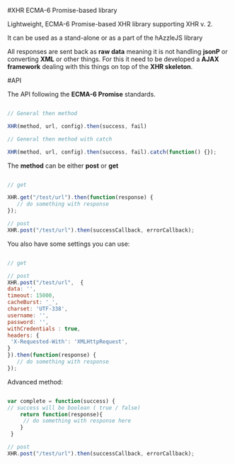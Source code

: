 #XHR ECMA-6 Promise-based library

 Lightweight, ECMA-6 Promise-based XHR library supporting XHR v. 2. 
 
 It can be used as a stand-alone or as a part of the hAzzleJS library
 
 All responses are sent back as **raw data** meaning it is not handling **jsonP** or converting **XML** or other 
 things. For this it need to be developed a **AJAX framework** dealing with this things on top of the **XHR skeleton**.
 
#API
 
 The API following the **ECMA-6 Promise** standards.
 
 ```javascript
 
 // General then method
 
 XHR(method, url, config).then(success, fail)
 
 // General then method with catch
 
 XHR(method, url, config).then(success, fail).catch(function() {});
 
```
The **method** can be either **post** or **get**

 ```javascript
 
 // get
 
 XHR.get("/test/url").then(function(response) {
    // do something with response
});

// post
XHR.post("/test/url").then(successCallback, errorCallback);

```
You also have some settings you can use:

 ```javascript
 
 // get
 
// post
XHR.post("/test/url",  {
data: '',
timeout: 15000,
cacheBurst: '_',
charset: 'UTF-338',
username: '',
password: '',
withCredentials : true,
headers: {
  'X-Requested-With': 'XMLHttpRequest',
}
}).then(function(response) {
    // do something with response
});

```
Advanced method:

 ```javascript

 var complete = function(success) {
// success will be boolean ( true / false)
     return function(response){  
      // do something with response here
     }
  }

// post
XHR.post("/test/url").then(successCallback, errorCallback);

```





